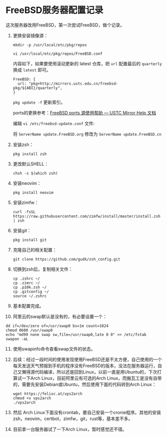 # FreeBSD服务器配置记录


这次服务器改用FreeBSD，第一次尝试FreeBSD，做个记录。

1. 更换安装镜像源：

   `mkdir -p /usr/local/etc/pkg/repos`

   `vi /usr/local/etc/pkg/repos/FreeBSD.conf`

   内容如下，如果要使用滚动更新的 latest 仓库，把 `url` 配置最后的 `quarterly` 换成 `latest` 即可。

   ```
   FreeBSD: {
     url: "pkg+http://mirrors.ustc.edu.cn/freebsd-pkg/${ABI}/quarterly",
   }
   ```

   `pkg update -f` 更新索引。

   ports的更换参考：[FreeBSD ports 源使用帮助 — USTC Mirror Help 文档](https://mirrors.ustc.edu.cn/help/freebsd-ports.html)

   编辑 `vi /etc/freebsd-update.conf` 文件:

   将 `ServerName update.FreeBSD.org` 修改为 `ServerName update.FreeBSD.cn`


2. 安装zsh：

   `pkg install zsh`

3. 更改默认SHELL：

   `chsh -s $(which zsh)`

4. 安装neovim：

   `pkg install neovim`

5. 安装zimfw：

   `curl -fsSL https://raw.githubusercontent.com/zimfw/install/master/install.zsh | zsh`

6. 安装git：

   `pkg install git`

7. 克隆自己的相关配置：

   `git clone https://github.com/gudk/zsh_config.git`

8. 切换到zsh后，复制相关文件：

   ```
   cp .zshrc ~/
   cp .zimrc ~/
   cp .p10k.zsh ~/
   cp .gitconfig ~/
   source ~/.zshrc
   ```

9. 基本配置完成。

10. 阿里云的swap默认是没有的，有必要设置一个：

   ```
   dd if=/dev/zero of=/usr/swap0 bs=1m count=1024
   chmod 0600 /usr/swap0
   echo "md99 none swap sw,file=/usr/swap0,late 0 0" >> /etc/fstab
   swapon -aL
   ```

11. 使用swapinfo命令查看swap文件的状态。

12. 后续：经过一段时间的使用发现使用FreeBSD还是不太方便，自己使用的一个每天发送天气预报到手机的程序没有FreeBSD的版本，没法在服务器运行，自己又懒得源代码编译，所以还是回到Linux，以前一直是用Ubuntu的，下次打算试一下Arch Linux，目前阿里云有可选的Arch Linux，而搬瓦工是没有自带的，需要先安装Debian或Ubuntu，然后使用下面的代码转到Arch Linux：

    ```
    wget https://felixc.at/vps2arch
    chmod +x vps2arch
    ./vps2arch
    ```

13. 然后 Arch Linux下面没有crontab，要自己安装一个cronie程序。其他的安装zsh，neovim，certbot，zimfw，git，rust等，基本差不多。
14. 目前拿一台服务器试了一下Arch Linux，暂时感觉还不错。

